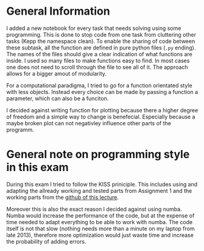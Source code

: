 # General Information

I added a new notebook for every task that needs solving using some programming. This is done to stop code from one task from cluttering other tasks (Kepp the namespace clean). To enable the sharing of code between these subtask, all the function are defined in pure python files (`.py` ending). The names of the files should give a clear indication of what functions are inside. I used so many files to make functions easy to find. In most cases one does not need to scroll through the file to see all of it. The approach allows for a bigger amout of modularity. 

For a computational paradigma, I tried to go for a function orientated style with less objects. Instead every choice can be made by passing a function a parameter, which can also be a funciton.

I decided against writing function for plotting because there a higher degree of freedom and a simple way to change is benefecial. Especially because a maybe broken plot can not negativley influence other parts of the programm.

# General note on programming style in this exam

During this exam I tried to follow the KISS priniciple.
This includes using and adapting the allready working and tested parts from Assignment 1 and the working parts from the [github of this lecture](https://github.com/nordam/ComputationalPhysics/blob/master/Notebooks/02%20-%20Numerical%20precision.ipynb).

Moreover this is also the exact reason I decided against using numba. 
Numba would increase the performance of the code, but at the expense of time needed to adapt everything to be able to work with numba.
The code itself is not that slow (nothing needs more than a minute on my laptop from late 2013), therefore more optimization would just waste time and increase the probability of adding errors.
